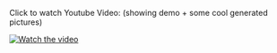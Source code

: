 Click to watch Youtube Video: (showing demo + some cool generated pictures)

[![Watch the video](https://img.youtube.com/vi/-CqsSuv7U1s/maxresdefault.jpg)](https:/www.youtube.com/watch?v=-CqsSuv7U1s)
